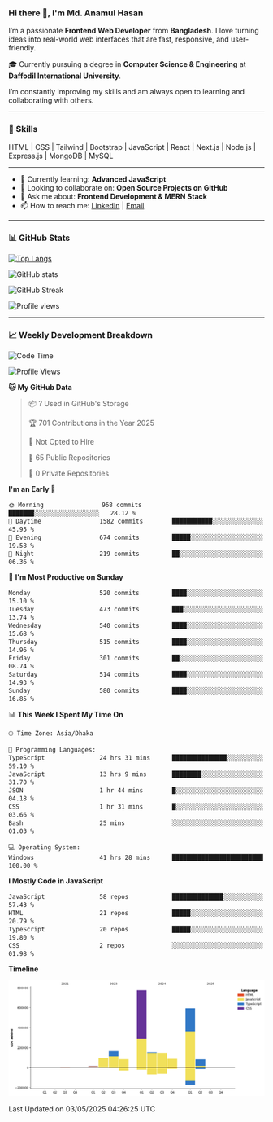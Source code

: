 ### Hi there 👋, I'm Md. Anamul Hasan

I’m a passionate **Frontend Web Developer** from **Bangladesh**. I love turning ideas into real-world web interfaces that are fast, responsive, and user-friendly.

🎓 Currently pursuing a degree in **Computer Science & Engineering** at **Daffodil International University**.

I’m constantly improving my skills and am always open to learning and collaborating with others.

---

### 🚀 Skills
HTML | CSS | Tailwind | Bootstrap | JavaScript | React | Next.js | Node.js | Express.js | MongoDB | MySQL 

---

- 🌱 Currently learning: **Advanced JavaScript**
- 👯 Looking to collaborate on: **Open Source Projects on GitHub**
- 💬 Ask me about: **Frontend Development & MERN Stack**
- 📫 How to reach me: [LinkedIn](https://www.linkedin.com/in/mdanamulhasan201) | [Email](mailto:anamulhasan3625@gmail.com)

---

### 📊 GitHub Stats

[![Top Langs](https://github-readme-stats.vercel.app/api/top-langs/?username=mdanamulhasan201&layout=compact)](https://github.com/anuraghazra/github-readme-stats)

![GitHub stats](https://github-readme-stats.vercel.app/api?username=mdanamulhasan201&show_icons=true&count_private=true&theme=tokyonight)

![GitHub Streak](https://streak-stats.demolab.com?user=mdanamulhasan201&theme=tokyonight)

![Profile views](https://gpvc.arturio.dev/mdanamulhasan201)

---

### 📈 Weekly Development Breakdown

<!--START_SECTION:waka-->
![Code Time](http://img.shields.io/badge/Code%20Time-54%20hrs%2029%20mins-blue)

![Profile Views](http://img.shields.io/badge/Profile%20Views-105-blue)

**🐱 My GitHub Data** 

> 📦 ? Used in GitHub's Storage 
 > 
> 🏆 701 Contributions in the Year 2025
 > 
> 🚫 Not Opted to Hire
 > 
> 📜 65 Public Repositories 
 > 
> 🔑 0 Private Repositories 
 > 
**I'm an Early 🐤** 

```text
🌞 Morning                968 commits         ███████░░░░░░░░░░░░░░░░░░   28.12 % 
🌆 Daytime                1582 commits        ███████████░░░░░░░░░░░░░░   45.95 % 
🌃 Evening                674 commits         █████░░░░░░░░░░░░░░░░░░░░   19.58 % 
🌙 Night                  219 commits         ██░░░░░░░░░░░░░░░░░░░░░░░   06.36 % 
```
📅 **I'm Most Productive on Sunday** 

```text
Monday                   520 commits         ████░░░░░░░░░░░░░░░░░░░░░   15.10 % 
Tuesday                  473 commits         ███░░░░░░░░░░░░░░░░░░░░░░   13.74 % 
Wednesday                540 commits         ████░░░░░░░░░░░░░░░░░░░░░   15.68 % 
Thursday                 515 commits         ████░░░░░░░░░░░░░░░░░░░░░   14.96 % 
Friday                   301 commits         ██░░░░░░░░░░░░░░░░░░░░░░░   08.74 % 
Saturday                 514 commits         ████░░░░░░░░░░░░░░░░░░░░░   14.93 % 
Sunday                   580 commits         ████░░░░░░░░░░░░░░░░░░░░░   16.85 % 
```


📊 **This Week I Spent My Time On** 

```text
🕑︎ Time Zone: Asia/Dhaka

💬 Programming Languages: 
TypeScript               24 hrs 31 mins      ███████████████░░░░░░░░░░   59.10 % 
JavaScript               13 hrs 9 mins       ████████░░░░░░░░░░░░░░░░░   31.70 % 
JSON                     1 hr 44 mins        █░░░░░░░░░░░░░░░░░░░░░░░░   04.18 % 
CSS                      1 hr 31 mins        █░░░░░░░░░░░░░░░░░░░░░░░░   03.66 % 
Bash                     25 mins             ░░░░░░░░░░░░░░░░░░░░░░░░░   01.03 % 

💻 Operating System: 
Windows                  41 hrs 28 mins      █████████████████████████   100.00 % 
```

**I Mostly Code in JavaScript** 

```text
JavaScript               58 repos            ██████████████░░░░░░░░░░░   57.43 % 
HTML                     21 repos            █████░░░░░░░░░░░░░░░░░░░░   20.79 % 
TypeScript               20 repos            █████░░░░░░░░░░░░░░░░░░░░   19.80 % 
CSS                      2 repos             ░░░░░░░░░░░░░░░░░░░░░░░░░   01.98 % 
```



**Timeline**

![Lines of Code chart](https://raw.githubusercontent.com/mdanamulhasan201/mdanamulhasan201/main/assets/bar_graph.png)


 Last Updated on 03/05/2025 04:26:25 UTC
<!--END_SECTION:waka-->
